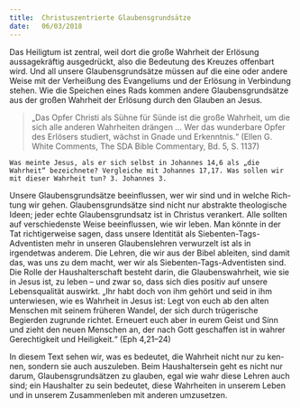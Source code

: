 ```yaml
---
title:  Christuszentrierte Glaubensgrundsätze
date:   06/03/2018
---
```


Das Heiligtum ist zentral, weil dort die große Wahrheit der Erlösung aussagekräftig ausgedrückt, also die Bedeutung des Kreuzes offenbart wird. Und all unsere Glaubensgrundsätze müssen auf die eine oder andere Weise mit der Verheißung des Evangeliums und der Erlösung in Verbindung stehen. Wie die Speichen eines Rads kommen andere Glaubensgrundsätze aus der großen Wahrheit der Erlösung durch den Glauben an Jesus. 

> <p></p>
> „Das Opfer Christi als Sühne für Sünde ist die große Wahrheit, um die sich alle anderen Wahrheiten drängen … Wer das wunderbare Opfer des Erlösers studiert, wächst in Gnade und Erkenntnis.“ (Ellen G. White Comments, The SDA Bible Commentary, Bd. 5, S. 1137) 

`Was meinte Jesus, als er sich selbst in Johannes 14,6 als „die Wahrheit“ bezeichnete? Vergleiche mit Johannes 17,17. Was sollen wir mit dieser Wahrheit tun? 3. Johannes 3.` 

Unsere Glaubensgrundsätze beeinflussen, wer wir sind und in welche Rich-tung wir gehen. Glaubensgrundsätze sind nicht nur abstrakte theologische Ideen; jeder echte Glaubensgrundsatz ist in Christus verankert. Alle sollten auf verschiedenste Weise beeinflussen, wie wir leben. Man könnte in der Tat richtigerweise sagen, dass unsere Identität als Siebenten-Tags-Adventisten mehr in unseren Glaubenslehren verwurzelt ist als in irgendetwas anderem. Die Lehren, die wir aus der Bibel ableiten, sind damit das, was uns zu dem macht, wer wir als Siebenten-Tags-Adventisten sind. Die Rolle der Haushalterschaft besteht darin, die Glaubenswahrheit, wie sie in Jesus ist, zu leben – und zwar so, dass sich dies positiv auf unsere Lebensqualität auswirkt. „Ihr habt doch von ihm gehört und seid in ihm unterwiesen, wie es Wahrheit in Jesus ist: Legt von euch ab den alten Menschen mit seinem früheren Wandel, der sich durch trügerische Begierden zugrunde richtet. Erneuert euch aber in eurem Geist und Sinn und zieht den neuen Menschen an, der nach Gott geschaffen ist in wahrer Gerechtigkeit und Heiligkeit.“ (Eph 4,21–24) 

In diesem Text sehen wir, was es bedeutet, die Wahrheit nicht nur zu ken-nen, sondern sie auch auszuleben. Beim Haushaltersein geht es nicht nur darum, Glaubensgrundsätzen zu glauben, egal wie wahr diese Lehren auch sind; ein Haushalter zu sein bedeutet, diese Wahrheiten in unserem Leben und in unserem Zusammenleben mit anderen umzusetzen. 